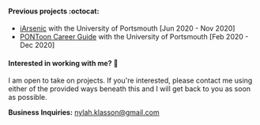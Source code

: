#### Previous projects :octocat:
* [iArsenic](https://github.com/portsoc/iArsenic) with the University of Portsmouth [Jun 2020 - Nov 2020]
* [PONToon Career Guide](https://github.com/pontoonapps/CareerGuide) with the University of Portsmouth [Feb 2020 - Dec 2020]

#### Interested in working with me? 🔭
I am open to take on projects. If you're interested, please contact me using either of the provided ways beneath this and I will get back to you as soon as possible.

**Business Inquiries:** nylah.klasson@gmail.com
